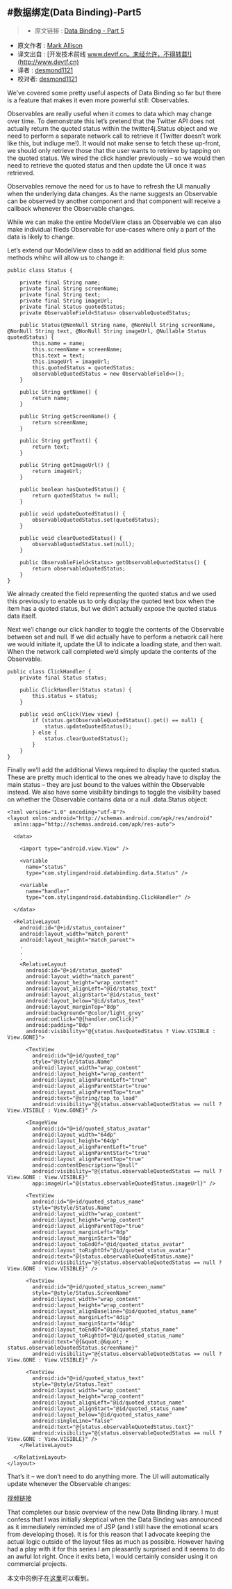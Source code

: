 #数据绑定(Data Binding)-Part5
---

> * 原文链接 : [Data Binding - Part 5](https://blog.stylingandroid.com/data-binding-part-4/)
* 原文作者 : [Mark Allison](https://blog.stylingandroid.com/)
* 译文出自 : [开发技术前线 www.devtf.cn。未经允许，不得转载!](http://www.devtf.cn)
* 译者 : [desmond1121](https://github.com/desmond1121) 
* 校对者: [desmond1121](https://github.com/desmond1121) 

We’ve covered some pretty useful aspects of Data Binding so far but there is a feature that makes it even more powerful still: Observables.

Observables are really useful when it comes to data which may change over time. To demonstrate this let’s pretend that the Twitter API does not actually return the quoted status within the twitter4j.Status object and we need to perform a separate network call to retrieve it (Twitter doesn’t work like this, but indluge me!). It would not make sense to fetch these up-front, we should only retrieve those that the user wants to retrieve by tapping on the quoted status. We wired the click handler previously – so we would then need to retrieve the quoted status and then update the UI once it was retrieved.

Observables remove the need for us to have to refresh the UI manually when the underlying data changes. As the name suggests an Observable can be observed by another component and that component will receive a callback whenever the Observable changes.

While we can make the entire ModelView class an Observable we can also make individual fileds Observable for use-cases where only a part of the data is likely to change.

Let’s extend our ModelView class to add an additional field plus some methods whihc will allow us to change it:

    public class Status {
   
        private final String name;
        private final String screenName;
        private final String text;
        private final String imageUrl;
        private final Status quotedStatus;
        private ObservableField<Status> observableQuotedStatus;
    
        public Status(@NonNull String name, @NonNull String screenName, @NonNull String text, @NonNull String imageUrl, @Nullable Status quotedStatus) {
            this.name = name;
            this.screenName = screenName;
            this.text = text;
            this.imageUrl = imageUrl;
            this.quotedStatus = quotedStatus;
            observableQuotedStatus = new ObservableField<>();
        }
    
        public String getName() {
            return name;
        }
    
        public String getScreenName() {
            return screenName;
        }
    
        public String getText() {
            return text;
        }
    
        public String getImageUrl() {
            return imageUrl;
        }
    
        public boolean hasQuotedStatus() {
            return quotedStatus != null;
        }
    
        public void updateQuotedStatus() {
            observableQuotedStatus.set(quotedStatus);
        }
    
        public void clearQuotedStatus() {
            observableQuotedStatus.set(null);
        }
    
        public ObservableField<Status> getObservableQuotedStatus() {
            return observableQuotedStatus;
        }
    }
    
We already created the field representing the quoted status and we used this previously to enable us to only display the quoted text box when the item has a quoted status, but we didn’t actually expose the quoted status data itself.

Next we’l change our click handler to toggle the contents of the Observable between set and null. If we did actually have to perform a network call here we would initiate it, update the UI to indicate a loading state, and then wait. When the network call completed we’d simply update the contents of the Observable.

    public class ClickHandler {
        private final Status status;
     
        public ClickHandler(Status status) {
            this.status = status;
        }
     
        public void onClick(View view) {
            if (status.getObservableQuotedStatus().get() == null) {
                status.updateQuotedStatus();
            } else {
                status.clearQuotedStatus();
            }
        }
    }
    
Finally we’ll add the additional Views required to display the quoted status. These are pretty much identical to the ones we already have to display the main status – they are just bound to the values within the Observable instead. We also have some visibility bindings to toggle the visibility based on whether the Observable contains data or a null .data.Status object:

    <?xml version="1.0" encoding="utf-8"?>
    <layout xmlns:android="http://schemas.android.com/apk/res/android"
      xmlns:app="http://schemas.android.com/apk/res-auto">
    
      <data>
    
        <import type="android.view.View" />
    
        <variable
          name="status"
          type="com.stylingandroid.databinding.data.Status" />
    
        <variable
          name="handler"
          type="com.stylingandroid.databinding.ClickHandler" />
    
      </data>
    
      <RelativeLayout
        android:id="@+id/status_container"
        android:layout_width="match_parent"
        android:layout_height="match_parent">
        .
        .
        .
        <RelativeLayout
          android:id="@+id/status_quoted"
          android:layout_width="match_parent"
          android:layout_height="wrap_content"
          android:layout_alignLeft="@id/status_text"
          android:layout_alignStart="@id/status_text"
          android:layout_below="@id/status_text"
          android:layout_marginTop="8dp"
          android:background="@color/light_grey"
          android:onClick="@{handler.onClick}"
          android:padding="8dp"
          android:visibility="@{status.hasQuotedStatus ? View.VISIBLE : View.GONE}">
    
          <TextView
            android:id="@+id/quoted_tap"
            style="@style/Status.Name"
            android:layout_width="wrap_content"
            android:layout_height="wrap_content"
            android:layout_alignParentLeft="true"
            android:layout_alignParentStart="true"
            android:layout_alignParentTop="true"
            android:text="@string/tap_to_load"
            android:visibility="@{status.observableQuotedStatus == null ? View.VISIBLE : View.GONE}" />
    
          <ImageView
            android:id="@+id/quoted_status_avatar"
            android:layout_width="64dp"
            android:layout_height="64dp"
            android:layout_alignParentLeft="true"
            android:layout_alignParentStart="true"
            android:layout_alignParentTop="true"
            android:contentDescription="@null"
            android:visibility="@{status.observableQuotedStatus == null ? View.GONE : View.VISIBLE}"
            app:imageUrl="@{status.observableQuotedStatus.imageUrl}" />
    
          <TextView
            android:id="@+id/quoted_status_name"
            style="@style/Status.Name"
            android:layout_width="wrap_content"
            android:layout_height="wrap_content"
            android:layout_alignParentTop="true"
            android:layout_marginLeft="8dp"
            android:layout_marginStart="8dp"
            android:layout_toEndOf="@id/quoted_status_avatar"
            android:layout_toRightOf="@id/quoted_status_avatar"
            android:text="@{status.observableQuotedStatus.name}"
            android:visibility="@{status.observableQuotedStatus == null ? View.GONE : View.VISIBLE}" />
    
          <TextView
            android:id="@+id/quoted_status_screen_name"
            style="@style/Status.ScreenName"
            android:layout_width="wrap_content"
            android:layout_height="wrap_content"
            android:layout_alignBaseline="@id/quoted_status_name"
            android:layout_marginLeft="4dip"
            android:layout_marginStart="4dip"
            android:layout_toEndOf="@id/quoted_status_name"
            android:layout_toRightOf="@id/quoted_status_name"
            android:text="@{&quot;@&quot; + status.observableQuotedStatus.screenName}"
            android:visibility="@{status.observableQuotedStatus == null ? View.GONE : View.VISIBLE}" />
    
          <TextView
            android:id="@+id/quoted_status_text"
            style="@style/Status.Text"
            android:layout_width="wrap_content"
            android:layout_height="wrap_content"
            android:layout_alignLeft="@id/quoted_status_name"
            android:layout_alignStart="@id/quoted_status_name"
            android:layout_below="@id/quoted_status_name"
            android:singleLine="false"
            android:text="@{status.observableQuotedStatus.text}"
            android:visibility="@{status.observableQuotedStatus == null ? View.GONE : View.VISIBLE}" />
        </RelativeLayout>
    
      </RelativeLayout>
    </layout>
    
That’s it – we don’t need to do anything more. The UI will automatically update whenever the Observable changes:

[视频链接](https://youtu.be/LXXyFqJ8owo)

That completes our basic overview of the new Data Binding library. I must confess that I was initially skeptical when the Data Binding was announced as it immediately reminded me of JSP (and I still have the emotional scars from developing those). It is for this reason that I advocate keeping the actual logic outside of the layout files as much as possible. However having had a play with it for this series I am pleasantly surprised and it seems to do an awful lot right. Once it exits beta, I would certainly consider using it on commercial projects.


本文中的例子在[这里](https://github.com/StylingAndroid/DataBinding/tree/Part5)可以看到。